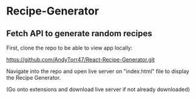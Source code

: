 # Recipe-Generator 
## Fetch API to generate random recipes

First, clone the repo to be able to view app locally:

https://github.com/AndyTorr47/React-Recipe-Generator.git

Navigate into the repo and open live server on "index.html" file to display the Recipe Generator. 

(Go onto extensions and download live server if not already downloaded)

